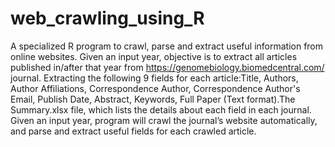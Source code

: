 # web_crawling_using_R
A specialized  R  program  to  crawl,  parse  and  extract  useful information  from  online  websites.
Given an input year, objective is to extract all articles published in/after that year from https://genomebiology.biomedcentral.com/ journal. Extracting the  following  9  fields  for each article:Title,  Authors,  Author  Affiliations,  Correspondence  Author,  Correspondence  Author's Email, Publish Date, Abstract, Keywords, Full Paper (Text format).The  Summary.xlsx  file,  which  lists  the  details  about  each  field  in  each  journal.  Given  an  input  year,  program will crawl the journal’s website automatically, and  parse and extract useful  fields  for  each  crawled  article.
